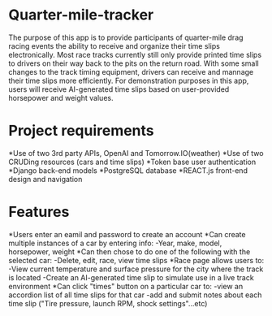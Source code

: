 # Quarter-mile-tracker
The purpose of this app is to provide participants of quarter-mile drag racing events the ability to receive 
and organize their time slips electronically. Most race tracks currently still only provide printed time slips
to drivers on their way back to the pits on the return road. With some small changes to the track timing equipment, drivers can receive and mannage their time slips more efficiently. For demonstration purposes in this app, users will receive AI-generated time slips based on user-provided horsepower and weight values. 

# Project requirements
*Use of two 3rd party APIs, OpenAI and Tomorrow.IO(weather)
*Use of two CRUDing resources (cars and time slips)
*Token base user authentication
*Django back-end models
*PostgreSQL database
*REACT.js front-end design and navigation

# Features
*Users enter an eamil and password to create an account
*Can create multiple instances of a car by entering info:
    -Year, make, model, horsepower, weight
*Can then chose to do one of the following with the selected car:
    -Delete, edit, race, view time slips
*Race page allows users to:
    -View current temperature and surface pressure for the city where the track is located
    -Create an AI-generated time slip to simulate use in a live track environment
*Can click "times" button on a particular car to:
    -view an accordion list of all time slips for that car
    -add and submit notes about each time slip ("Tire pressure, launch RPM, shock settings"...etc)